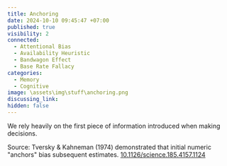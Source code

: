 ```yaml
---
title: Anchoring
date: 2024-10-10 09:45:47 +07:00
published: true
visibility: 2
connected:
  - Attentional Bias
  - Availability Heuristic
  - Bandwagon Effect
  - Base Rate Fallacy
categories:
  - Memory
  - Cognitive
image: \assets\img\stuff\anchoring.png
discussing_link: 
hidden: false
---
```

We rely heavily on the first piece of information introduced when making decisions.

Source: Tversky & Kahneman (1974) demonstrated that initial numeric "anchors" bias subsequent estimates.
[10.1126/science.185.4157.1124](https://doi.org/10.1126/science.185.4157.1124)
